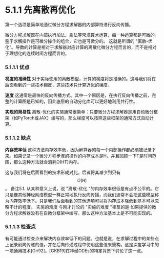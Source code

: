 # 5.1.1 先离散再优化

第一个选项是简单地通过微分方程求解器的内部算符进行反向传播。

微分方程求解器在内部执行加法、乘法等常规算术运算，每一种运算都是可微的。鉴于求解操作是可微分操作的组合，它也是可微分的。 这就是所谓的 "离散-优化"。导数的计算是相对于求解器对应计算的离散化微分方程而言的，而不是相对于理想化的连续时间方程而言的。

### 5.1.1.1 优点

**梯度的准确性**  对于实际使用的离散模型，计算的梯度将是准确的。这与我们将在后面看到的一些技术相反，这些技术只计算近似的梯度。

**速度**  这通常是最快的反向传播方式。其中一个原因是，在执行反向传播之前，完整的计算图是已知的，因此底层的自动分化库可以更好地利用并行性。

**实现的简易性**  离散-优化的实施通常很简单：只要微分方程求解器是用自动微分框架（如PyTorch或JAX）编写的，那么梯度可以按照这些框架的通常方式自动计算。

### 5.1.1.2 缺点

**内存效率低**  这种方法内存效率低，因为解算器的每一个内部操作都必须被记录下来。如果记录一个微分方程步骤的操作的内存成本是H，并且回顾一下T是时间范围，那么这种方法就会消耗O(HT)内存。

这与我们将在后面看到的技术形成对比，后者将其减少到只有 $$O(H)$$。 备注5.1. 从某种意义上说，说 "离散-优化 "的内存效率很低是有点不公平的。它只是像其他神经网络模型一样正常地执行反向传播，而我们通常不会把这些模型称为内存效率低下。只是我们后面看到的其他选项可以将内存成本降低到基本可以忽略不计的程度。 实施的难度 与刚才讨论的 "实施的难度 "相反的是 如果提供的微分方程求解器没有在自微分框架中编写，那么这种方法基本上是不可能实现的。

### 5.1.1.3 检查点

有可能通过检查点来解决内存效率低下的问题。也就是说，在求解过程中的某些点上记录前向传递的值，并在后向传递过程中使用这些值来重构。这是深度学习中的一项通用技术\[Gri92]。\[GKB19]在神经ODEs的特定背景下讨论了这一点。
